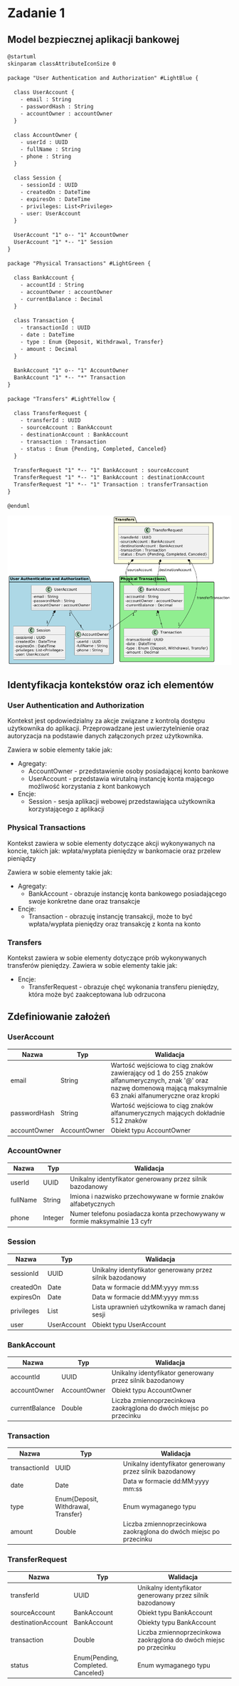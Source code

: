 # Zadanie 1

## Model bezpiecznej aplikacji bankowej

```plantuml
@startuml
skinparam classAttributeIconSize 0

package "User Authentication and Authorization" #LightBlue {

  class UserAccount {
    - email : String
    - passwordHash : String
    - accountOwner : accountOwner
  }

  class AccountOwner {
    - userId : UUID
    - fullName : String
    - phone : String
  }

  class Session {
    - sessionId : UUID
    - createdOn : DateTime
    - expiresOn : DateTime
    - privileges: List<Privilege>
    - user: UserAccount
  }

  UserAccount "1" o-- "1" AccountOwner
  UserAccount "1" *-- "1" Session
}

package "Physical Transactions" #LightGreen {

  class BankAccount {
    - accountId : String
    - accountOwner : accountOwner
    - currentBalance : Decimal
  }

  class Transaction {
    - transactionId : UUID
    - date : DateTime
    - type : Enum {Deposit, Withdrawal, Transfer}
    - amount : Decimal
  }

  BankAccount "1" o-- "1" AccountOwner
  BankAccount "1" *-- "*" Transaction
}

package "Transfers" #LightYellow {

  class TransferRequest {
    - transferId : UUID
    - sourceAccount : BankAccount
    - destinationAccount : BankAccount
    - transaction : Transaction
    - status : Enum {Pending, Completed, Canceled}
  }

  TransferRequest "1" *-- "1" BankAccount : sourceAccount
  TransferRequest "1" *-- "1" BankAccount : destinationAccount
  TransferRequest "1" *-- "1" Transaction : transferTransaction
}

@enduml

```

![](/DDD.png)

## Identyfikacja kontekstów oraz ich elementów
### User Authentication and Authorization
Kontekst jest opdowiedzialny za akcje związane z kontrolą dostępu użytkownika do aplikacji. Przeprowadzane jest uwierzytelnienie oraz autoryzacja na podstawie danych załączonych przez użytkownika.

Zawiera w sobie elementy takie jak:
- Agregaty:
    - AccountOwner - przedstawienie osoby posiadającej konto bankowe
    - UserAccount - przedstawia wirutalną instancję konta mającego możliwość korzystania z kont bankowych
- Encje:
    - Session - sesja aplikacji webowej przedstawiająca użytkownika korzystającego z aplikacji
 
### Physical Transactions
Kontekst zawiera w sobie elementy dotyczące akcji wykonywanych na koncie, takich jak: wpłata/wypłata pieniędzy w bankomacie oraz przelew pieniądzy

Zawiera w sobie elementy takie jak:
- Agregaty:
    - BankAccount - obrazuje instancję konta bankowego posiadającego swoje konkretne dane oraz transakcje
- Encje:
    - Transaction - obrazuję instancję transakcji, może to być wpłata/wypłata pieniędzy oraz transakcję z konta na konto


### Transfers

Kontekst zawiera w sobie elementy dotyczące prób wykonywanych transferów pieniędzy.
Zawiera w sobie elementy takie jak:
- Encje:
    - TransferRequest - obrazuje chęć wykonania transferu pieniędzy, która może być zaakceptowana lub odrzucona 
## Zdefiniowanie założeń
### UserAccount

| Nazwa        | Typ          | Walidacja                                                                                                                                                             |
|--------------|--------------|-----------------------------------------------------------------------------------------------------------------------------------------------------------------------|
| email        | String       | Wartość wejściowa to ciąg znaków zawierający od 1 do 255 znaków alfanumerycznych, znak '@' oraz nazwę domenową mającą maksymalnie 63 znaki alfanumeryczne oraz kropki |
| passwordHash | String       | Wartość wejściowa to ciąg znaków alfanumerycznych mających dokładnie 512 znaków                                                                                       |
| accountOwner | AccountOwner | Obiekt typu AccountOwner                                                                                                                                              |

### AccountOwner

| Nazwa    | Typ     | Walidacja                                                                  |
|----------|---------|----------------------------------------------------------------------------|
| userId   | UUID    | Unikalny identyfikator generowany przez silnik bazodanowy                  |
| fullName | String  | Imiona i nazwisko przechowywane w formie znaków alfabetycznych             |
| phone    | Integer | Numer telefonu posiadacza konta przechowywany w formie maksymalnie 13 cyfr |


### Session

| Nazwa      | Typ             | Walidacja                                                 |
|------------|-----------------|-----------------------------------------------------------|
| sessionId  | UUID            | Unikalny identyfikator generowany przez silnik bazodanowy |
| createdOn  | Date            | Data w formacie dd:MM:yyyy mm:ss                          |
| expiresOn  | Date            | Data w formacie dd:MM:yyyy mm:ss                          |
| privileges | List<Privilege> | Lista uprawnień użytkownika w ramach danej sesji          |
| user       | UserAccount     | Obiekt typu UserAccount                                   |

### BankAccount

| Nazwa            | Typ          | Walidacja                                                          |
|------------------|--------------|--------------------------------------------------------------------|
| accountId        | UUID         | Unikalny identyfikator generowany przez silnik bazodanowy          |
| accountOwner     | AccountOwner | Obiekt typu AccountOwner                                           |
| currentBalance   | Double       | Liczba zmiennoprzecinkowa zaokrąglona do dwóch miejsc po przecinku |


### Transaction

| Nazwa         | Typ                                 | Walidacja                                                          |
|---------------|-------------------------------------|--------------------------------------------------------------------|
| transactionId | UUID                                | Unikalny identyfikator generowany przez silnik bazodanowy          |
| date          | Date                                | Data w formacie dd:MM:yyyy mm:ss                                   |
| type          | Enum{Deposit, Withdrawal, Transfer} | Enum wymaganego typu                                               |
| amount        | Double                              | Liczba zmiennoprzecinkowa zaokrąglona do dwóch miejsc po przecinku |

### TransferRequest

| Nazwa              | Typ                                | Walidacja                                                          |
|--------------------|------------------------------------|--------------------------------------------------------------------|
| transferId         | UUID                               | Unikalny identyfikator generowany przez silnik bazodanowy          |
| sourceAccount      | BankAccount                        | Obiekt typu BankAccount                                            |
| destinationAccount | BankAccount                        | Obiekty typu BankAccount                                           |
| transaction        | Double                             | Liczba zmiennoprzecinkowa zaokrąglona do dwóch miejsc po przecinku |
| status             | Enum{Pending, Completed. Canceled} | Enum wymaganego typu                                               |

